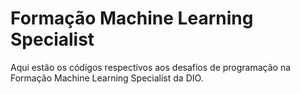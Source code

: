 # Formação Machine Learning Specialist
Aqui estão os códigos respectivos aos desafios de programação na Formação Machine Learning Specialist da DIO.
